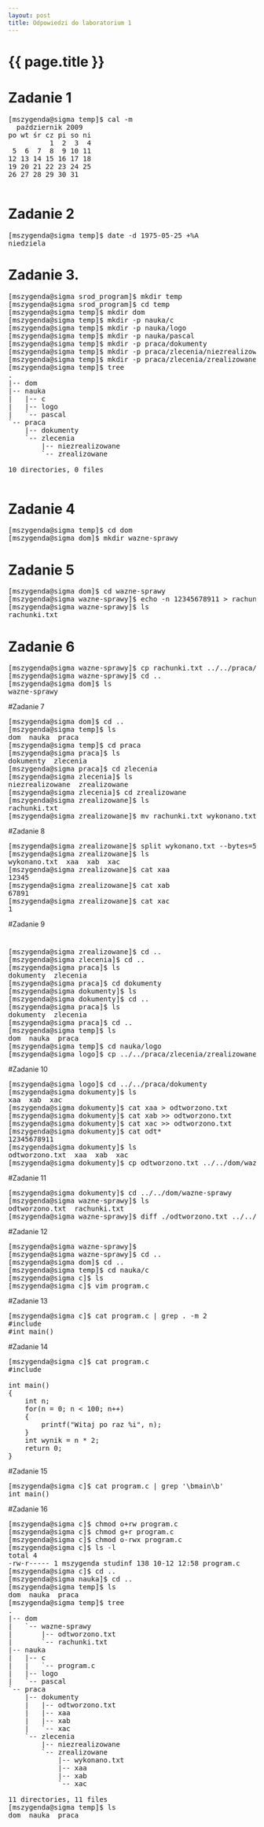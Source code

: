 ```yaml
---
layout: post
title: Odpowiedzi do laboratorium 1
---
```

# {{ page.title }}

# Zadanie 1
<pre>
[mszygenda@sigma temp]$ cal -m
  październik 2009
po wt śr cz pi so ni
          1  2  3  4
 5  6  7  8  9 10 11
12 13 14 15 16 17 18
19 20 21 22 23 24 25
26 27 28 29 30 31

</pre>


# Zadanie 2
<pre>
[mszygenda@sigma temp]$ date -d 1975-05-25 +%A
niedziela
</pre>


# Zadanie 3.

<pre>
[mszygenda@sigma srod_program]$ mkdir temp
[mszygenda@sigma srod_program]$ cd temp
[mszygenda@sigma temp]$ mkdir dom
[mszygenda@sigma temp]$ mkdir -p nauka/c
[mszygenda@sigma temp]$ mkdir -p nauka/logo
[mszygenda@sigma temp]$ mkdir -p nauka/pascal
[mszygenda@sigma temp]$ mkdir -p praca/dokumenty
[mszygenda@sigma temp]$ mkdir -p praca/zlecenia/niezrealizowane
[mszygenda@sigma temp]$ mkdir -p praca/zlecenia/zrealizowane
[mszygenda@sigma temp]$ tree
.
|-- dom
|-- nauka
|   |-- c
|   |-- logo
|   `-- pascal
`-- praca
    |-- dokumenty
    `-- zlecenia
        |-- niezrealizowane
        `-- zrealizowane

10 directories, 0 files

</pre>
# Zadanie 4

<pre>
[mszygenda@sigma temp]$ cd dom
[mszygenda@sigma dom]$ mkdir wazne-sprawy
</pre>

# Zadanie 5
<pre>
[mszygenda@sigma dom]$ cd wazne-sprawy
[mszygenda@sigma wazne-sprawy]$ echo -n 12345678911 > rachunki.txt
[mszygenda@sigma wazne-sprawy]$ ls
rachunki.txt
</pre>
# Zadanie 6
<pre>
[mszygenda@sigma wazne-sprawy]$ cp rachunki.txt ../../praca/zlecenia/zrealizowane
[mszygenda@sigma wazne-sprawy]$ cd ..
[mszygenda@sigma dom]$ ls
wazne-sprawy
</pre>
#Zadanie 7
<pre>
[mszygenda@sigma dom]$ cd ..
[mszygenda@sigma temp]$ ls
dom  nauka  praca
[mszygenda@sigma temp]$ cd praca
[mszygenda@sigma praca]$ ls
dokumenty  zlecenia
[mszygenda@sigma praca]$ cd zlecenia
[mszygenda@sigma zlecenia]$ ls
niezrealizowane  zrealizowane
[mszygenda@sigma zlecenia]$ cd zrealizowane
[mszygenda@sigma zrealizowane]$ ls
rachunki.txt
[mszygenda@sigma zrealizowane]$ mv rachunki.txt wykonano.txt
</pre>
#Zadanie 8
<pre>
[mszygenda@sigma zrealizowane]$ split wykonano.txt --bytes=5
[mszygenda@sigma zrealizowane]$ ls
wykonano.txt  xaa  xab  xac
[mszygenda@sigma zrealizowane]$ cat xaa
12345
[mszygenda@sigma zrealizowane]$ cat xab
67891
[mszygenda@sigma zrealizowane]$ cat xac
1
</pre>
#Zadanie 9
#
<pre>
[mszygenda@sigma zrealizowane]$ cd ..
[mszygenda@sigma zlecenia]$ cd ..
[mszygenda@sigma praca]$ ls
dokumenty  zlecenia
[mszygenda@sigma praca]$ cd dokumenty
[mszygenda@sigma dokumenty]$ ls
[mszygenda@sigma dokumenty]$ cd ..
[mszygenda@sigma praca]$ ls
dokumenty  zlecenia
[mszygenda@sigma praca]$ cd ..
[mszygenda@sigma temp]$ ls
dom  nauka  praca
[mszygenda@sigma temp]$ cd nauka/logo
[mszygenda@sigma logo]$ cp ../../praca/zlecenia/zrealizowane/x* ../../praca/dokumenty
</pre>

#Zadanie 10
<pre>
[mszygenda@sigma logo]$ cd ../../praca/dokumenty
[mszygenda@sigma dokumenty]$ ls
xaa  xab  xac
[mszygenda@sigma dokumenty]$ cat xaa > odtworzono.txt
[mszygenda@sigma dokumenty]$ cat xab >> odtworzono.txt
[mszygenda@sigma dokumenty]$ cat xac >> odtworzono.txt
[mszygenda@sigma dokumenty]$ cat odt*
12345678911
[mszygenda@sigma dokumenty]$ ls
odtworzono.txt  xaa  xab  xac
[mszygenda@sigma dokumenty]$ cp odtworzono.txt ../../dom/wazne-sprawy
</pre>
#Zadanie 11
<pre>
[mszygenda@sigma dokumenty]$ cd ../../dom/wazne-sprawy
[mszygenda@sigma wazne-sprawy]$ ls
odtworzono.txt  rachunki.txt
[mszygenda@sigma wazne-sprawy]$ diff ./odtworzono.txt ../../praca/zlecenia/zrealizowane/wykonano.txt
</pre>

#Zadanie 12
<pre>
[mszygenda@sigma wazne-sprawy]$ 
[mszygenda@sigma wazne-sprawy]$ cd ..
[mszygenda@sigma dom]$ cd ..
[mszygenda@sigma temp]$ cd nauka/c
[mszygenda@sigma c]$ ls
[mszygenda@sigma c]$ vim program.c
</pre>
#Zadanie 13
<pre>
[mszygenda@sigma c]$ cat program.c | grep . -m 2
#include <stdio.h>
#int main()
</pre>

#Zadanie 14
<pre>
[mszygenda@sigma c]$ cat program.c
#include <stdio.h>

int main()
{
	int n;
	for(n = 0; n < 100; n++)
	{
		printf("Witaj po raz %i", n);
	}
	int wynik = n * 2;
	return 0;
}
</pre>
#Zadanie 15
<pre>
[mszygenda@sigma c]$ cat program.c | grep '\bmain\b'
int main()
</pre>

#Zadanie 16
<pre>
[mszygenda@sigma c]$ chmod o+rw program.c
[mszygenda@sigma c]$ chmod g+r program.c
[mszygenda@sigma c]$ chmod o-rwx program.c
[mszygenda@sigma c]$ ls -l
total 4
-rw-r----- 1 mszygenda studinf 138 10-12 12:58 program.c
[mszygenda@sigma c]$ cd ..
[mszygenda@sigma nauka]$ cd ..
[mszygenda@sigma temp]$ ls
dom  nauka  praca
[mszygenda@sigma temp]$ tree
.
|-- dom
|   `-- wazne-sprawy
|       |-- odtworzono.txt
|       `-- rachunki.txt
|-- nauka
|   |-- c
|   |   `-- program.c
|   |-- logo
|   `-- pascal
`-- praca
    |-- dokumenty
    |   |-- odtworzono.txt
    |   |-- xaa
    |   |-- xab
    |   `-- xac
    `-- zlecenia
        |-- niezrealizowane
        `-- zrealizowane
            |-- wykonano.txt
            |-- xaa
            |-- xab
            `-- xac

11 directories, 11 files
[mszygenda@sigma temp]$ ls
dom  nauka  praca
</pre>
